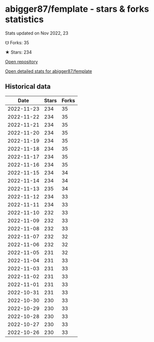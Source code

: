 # abigger87/femplate - stars & forks statistics

Stats updated on Nov 2022, 23

☋ Forks: 35

★ Stars: 234

[Open repository](https://github.com/abigger87/femplate)

[Open detailed stats for abigger87/femplate](https://reviewgithub.com/rep/abigger87/femplate)

## Historical data
| Date | Stars | Forks |
|------|-------|-------|
| 2022-11-23 | 234 | 35 | 
| 2022-11-22 | 234 | 35 | 
| 2022-11-21 | 234 | 35 | 
| 2022-11-20 | 234 | 35 | 
| 2022-11-19 | 234 | 35 | 
| 2022-11-18 | 234 | 35 | 
| 2022-11-17 | 234 | 35 | 
| 2022-11-16 | 234 | 35 | 
| 2022-11-15 | 234 | 34 | 
| 2022-11-14 | 234 | 34 | 
| 2022-11-13 | 235 | 34 | 
| 2022-11-12 | 234 | 33 | 
| 2022-11-11 | 234 | 33 | 
| 2022-11-10 | 232 | 33 | 
| 2022-11-09 | 232 | 33 | 
| 2022-11-08 | 232 | 33 | 
| 2022-11-07 | 232 | 32 | 
| 2022-11-06 | 232 | 32 | 
| 2022-11-05 | 231 | 32 | 
| 2022-11-04 | 231 | 33 | 
| 2022-11-03 | 231 | 33 | 
| 2022-11-02 | 231 | 33 | 
| 2022-11-01 | 231 | 33 | 
| 2022-10-31 | 231 | 33 | 
| 2022-10-30 | 230 | 33 | 
| 2022-10-29 | 230 | 33 | 
| 2022-10-28 | 230 | 33 | 
| 2022-10-27 | 230 | 33 | 
| 2022-10-26 | 230 | 33 | 

